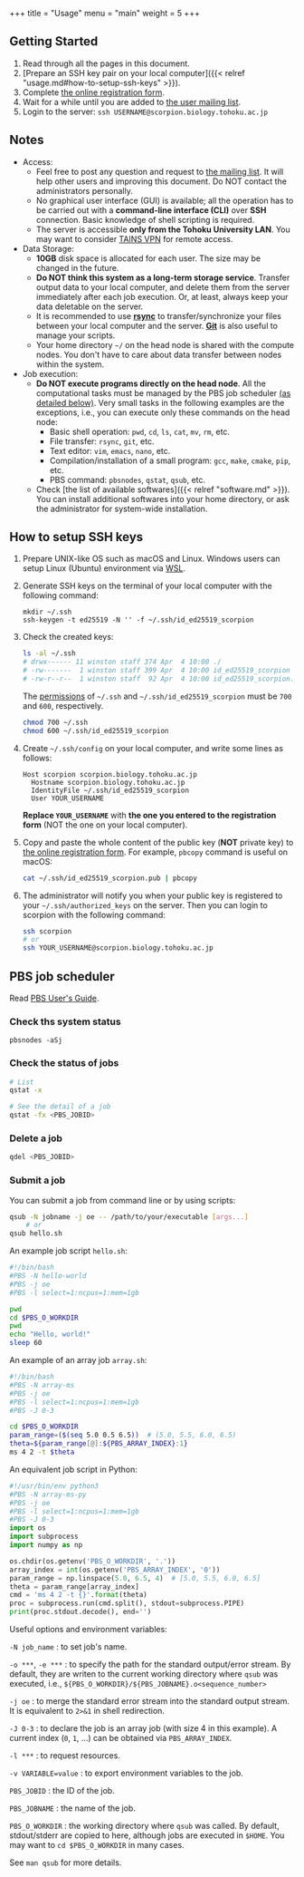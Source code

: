 +++
title = "Usage"
menu = "main"
weight = 5
+++

## Getting Started

1.  Read through all the pages in this document.
1.  [Prepare an SSH key pair on your local computer]({{< relref "usage.md#how-to-setup-ssh-keys" >}}).
1.  Complete [the online registration form](https://forms.gle/8bMtnevb9oxsRz6q9).
1.  Wait for a while until you are added to [the user mailing list](https://groups.google.com/forum/#!forum/scorpion-tohoku).
1.  Login to the server: `ssh USERNAME@scorpion.biology.tohoku.ac.jp`

<!--more-->

## Notes

- Access:
    - Feel free to post any question and request to
      [the mailing list](https://groups.google.com/forum/#!forum/scorpion-tohoku).
      It will help other users and improving this document.
      Do NOT contact the administrators personally.
    - No graphical user interface (GUI) is available;
      all the operation has to be carried out with a **command-line interface (CLI)** over **SSH** connection.
      Basic knowledge of shell scripting is required.
    - The server is accessible **only from the Tohoku University LAN**.
      You may want to consider [TAINS VPN](https://www.tains.tohoku.ac.jp/contents/remote/remote-access.html) for remote access.
- Data Storage:
    - **10GB** disk space is allocated for each user.
      The size may be changed in the future.
    - **Do NOT think this system as a long-term storage service**.
      Transfer output data to your local computer,
      and delete them from the server immediately after each job execution.
      Or, at least, always keep your data deletable on the server.
    - It is recommended to use [**rsync**](https://www.google.co.jp/search?q=rsync+ssh)
      to transfer/synchronize your files between your local computer and the server.
      [**Git**](https://git-scm.com/) is also useful to manage your scripts.
    - Your home directory `~/` on the head node is shared with the compute nodes.
      You don't have to care about data transfer between nodes within the system.
- Job execution:
    - **Do NOT execute programs directly on the head node**.
      All the computational tasks must be managed by the PBS job scheduler
      [(as detailed below)](#pbs-job-scheduler).
      Very small tasks in the following examples are the exceptions,
      i.e., you can execute only these commands on the head node:
        - Basic shell operation: `pwd`, `cd`, `ls`, `cat`, `mv`, `rm`, etc.
        - File transfer: `rsync`, `git`, etc.
        - Text editor: `vim`, `emacs`, `nano`, etc.
        - Compilation/installation of a small program:
          `gcc`, `make`, `cmake`, `pip`, etc.
        - PBS command: `pbsnodes`, `qstat`, `qsub`, etc.
    - Check [the list of available softwares]({{< relref "software.md" >}}).
      You can install additional softwares into your home directory,
      or ask the administrator for system-wide installation.

## How to setup SSH keys

1.  Prepare UNIX-like OS such as macOS and Linux.
    Windows users can setup Linux (Ubuntu) environment via [WSL](https://www.google.co.jp/search?q=wsl+windows).

1.  Generate SSH keys on the terminal of your local computer with the following command:

    ```
    mkdir ~/.ssh
    ssh-keygen -t ed25519 -N '' -f ~/.ssh/id_ed25519_scorpion
    ```

1.  Check the created keys:

    ```sh
    ls -al ~/.ssh
    # drwx------ 11 winston staff 374 Apr  4 10:00 ./
    # -rw-------  1 winston staff 399 Apr  4 10:00 id_ed25519_scorpion
    # -rw-r--r--  1 winston staff  92 Apr  4 10:00 id_ed25519_scorpion.pub
    ```

    The [permissions](https://www.google.co.jp/search?q=permission+unix) of `~/.ssh` and `~/.ssh/id_ed25519_scorpion` must be `700` and `600`, respectively.

    ```sh
    chmod 700 ~/.ssh
    chmod 600 ~/.ssh/id_ed25519_scorpion
    ```

1.  Create `~/.ssh/config` on your local computer, and write some lines as follows:

    ```
    Host scorpion scorpion.biology.tohoku.ac.jp
      Hostname scorpion.biology.tohoku.ac.jp
      IdentityFile ~/.ssh/id_ed25519_scorpion
      User YOUR_USERNAME
    ```

    **Replace `YOUR_USERNAME`** with **the one you entered to the registration form**
    (NOT the one on your local computer).

1.  Copy and paste the whole content of the public key (**NOT** private key) to
    [the online registration form](https://forms.gle/8bMtnevb9oxsRz6q9).
    For example, `pbcopy` command is useful on macOS:

    ```sh
    cat ~/.ssh/id_ed25519_scorpion.pub | pbcopy
    ```

1.  The administrator will notify you when your public key is registered to your `~/.ssh/authorized_keys` on the server.
    Then you can login to scorpion with the following command:

    ```sh
    ssh scorpion
    # or
    ssh YOUR_USERNAME@scorpion.biology.tohoku.ac.jp
    ```


## PBS job scheduler

Read [PBS User's Guide](https://www.google.co.jp/search?q=pbs+professional+19+user's+guide).

### Check ths system status

```
pbsnodes -aSj
```

### Check the status of jobs

```sh
# List
qstat -x

# See the detail of a job
qstat -fx <PBS_JOBID>
```

### Delete a job

```sh
qdel <PBS_JOBID>
```

### Submit a job

You can submit a job from command line or by using scripts:

```sh
qsub -N jobname -j oe -- /path/to/your/executable [args...]
    # or
qsub hello.sh
```

An example job script `hello.sh`:

```sh
#!/bin/bash
#PBS -N hello-world
#PBS -j oe
#PBS -l select=1:ncpus=1:mem=1gb

pwd
cd $PBS_O_WORKDIR
pwd
echo "Hello, world!"
sleep 60
```

An example of an array job `array.sh`:

```sh
#!/bin/bash
#PBS -N array-ms
#PBS -j oe
#PBS -l select=1:ncpus=1:mem=1gb
#PBS -J 0-3

cd $PBS_O_WORKDIR
param_range=($(seq 5.0 0.5 6.5))  # (5.0, 5.5, 6.0, 6.5)
theta=${param_range[@]:${PBS_ARRAY_INDEX}:1}
ms 4 2 -t $theta
```

An equivalent job script in Python:

```py
#!/usr/bin/env python3
#PBS -N array-ms-py
#PBS -j oe
#PBS -l select=1:ncpus=1:mem=1gb
#PBS -J 0-3
import os
import subprocess
import numpy as np

os.chdir(os.getenv('PBS_O_WORKDIR', '.'))
array_index = int(os.getenv('PBS_ARRAY_INDEX', '0'))
param_range = np.linspace(5.0, 6.5, 4)  # [5.0, 5.5, 6.0, 6.5]
theta = param_range[array_index]
cmd = 'ms 4 2 -t {}'.format(theta)
proc = subprocess.run(cmd.split(), stdout=subprocess.PIPE)
print(proc.stdout.decode(), end='')
```

Useful options and environment variables:

`-N job_name`
: to set job's name.

`-o ***`, `-e ***`
: to specify the path for the standard output/error stream.
  By default, they are writen to the current working directory where `qsub` was executed,
  i.e., `${PBS_O_WORKDIR}/${PBS_JOBNAME}.o<sequence_number>`

`-j oe`
: to merge the standard error stream into the standard output stream.
  It is equivalent to `2>&1` in shell redirection.

`-J 0-3`
: to declare the job is an array job (with size 4 in this example).
  A current index (`0`, `1`, ...) can be obtained via `PBS_ARRAY_INDEX`.

`-l ***`
: to request resources.

`-v VARIABLE=value`
: to export environment variables to the job.

`PBS_JOBID`
: the ID of the job.

`PBS_JOBNAME`
: the name of the job.

`PBS_O_WORKDIR`
: the working directory where `qsub` was called.
  By default, stdout/stderr are copied to here,
  although jobs are executed in `$HOME`.
  You may want to `cd $PBS_O_WORKDIR` in many cases.

See `man qsub` for more details.
